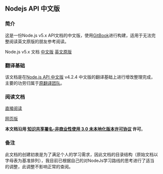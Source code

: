 ## Nodejs API 中文版

### 简介
这是一份Node.js v5.x API文档的中文版，使用[GitBook](https://github.com/GitbookIO/gitbook)进行构建，适用于无法完整阅读英文原版的朋友参考阅读。

Node.js v5.x 文档 [中文版](https://github.com/Amery2010/nodejs-api) [英文原版](https://nodejs.org/dist/latest-v5.x/docs/api/)

### 翻译基础
该文档是在[Node.js API 中文版](http://nodeapi.ucdok.com/api/) v4.2.4 中文版的翻译基础上进行增改整理完成，主要的功劳归属于[原翻译团队](http://nodeapi.ucdok.com/user/list)。

### 阅读文档
[直接阅读](/book/SUMMARY.md)

[网页版](http://xiangfa.org/nodejs-api-book/)

**本文档沿用 [知识共享署名-非商业性使用 3.0 未本地化版本许可协议](http://creativecommons.org/licenses/by-nc/3.0/deed.zh) 许可**。

### 备注
此文档的创建初衷是为了满足个人的学习需求，因此文档的目录结构（原始文档以字母表为基准排列），我目前已根据自己的对NodeJs学习路线的思考进行了适当的调整，此调整不影响正常的查阅。